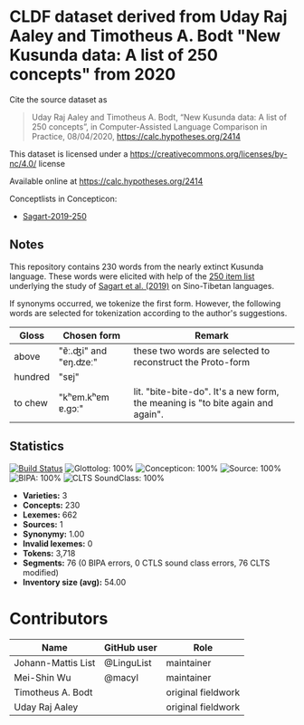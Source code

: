 # CLDF dataset derived from Uday Raj Aaley and Timotheus A. Bodt "New Kusunda data: A list of 250 concepts" from 2020

Cite the source dataset as

> Uday Raj Aaley and Timotheus A. Bodt, “New Kusunda data: A list of 250 concepts”, in Computer-Assisted Language Comparison in Practice, 08/04/2020, https://calc.hypotheses.org/2414

This dataset is licensed under a https://creativecommons.org/licenses/by-nc/4.0/ license

Available online at https://calc.hypotheses.org/2414


Conceptlists in Concepticon:
- [Sagart-2019-250](https://concepticon.clld.org/contributions/Sagart-2019-250)
## Notes

This repository contains 230 words from the nearly extinct Kusunda language. These words were elicited with help of the [250 item list](https://concepticon.clld.org/contributions/Sagart-2019-250) underlying the study of [Sagart et al. (2019)](https://doi.org/10.1073/pnas.1817972116) on Sino-Tibetan languages.

If synonyms occurred, we tokenize the first form. However, the following words are selected for tokenization according to the author's suggestions. 

| Gloss   | Chosen form          | Remark                                                                          |
|---------|----------------------|---------------------------------------------------------------------------------|
| above   | "ɐ̃ː.ʤi" and "ɐŋ.ʣeː" | these two words are selected to reconstruct the Proto-form                      |
| hundred | "sɐj"                |                                                                                 |
| to chew | "kʰɐm.kʰɐm ɐ.gɔː"    | lit. "bite-bite-do". It's a new form, the meaning is "to bite again and again". |




## Statistics


[![Build Status](https://travis-ci.org/lexibank/aaleykusunda.svg?branch=master)](https://travis-ci.org/lexibank/aaleykusunda)
![Glottolog: 100%](https://img.shields.io/badge/Glottolog-100%25-brightgreen.svg "Glottolog: 100%")
![Concepticon: 100%](https://img.shields.io/badge/Concepticon-100%25-brightgreen.svg "Concepticon: 100%")
![Source: 100%](https://img.shields.io/badge/Source-100%25-brightgreen.svg "Source: 100%")
![BIPA: 100%](https://img.shields.io/badge/BIPA-100%25-brightgreen.svg "BIPA: 100%")
![CLTS SoundClass: 100%](https://img.shields.io/badge/CLTS%20SoundClass-100%25-brightgreen.svg "CLTS SoundClass: 100%")

- **Varieties:** 3
- **Concepts:** 230
- **Lexemes:** 662
- **Sources:** 1
- **Synonymy:** 1.00
- **Invalid lexemes:** 0
- **Tokens:** 3,718
- **Segments:** 76 (0 BIPA errors, 0 CTLS sound class errors, 76 CLTS modified)
- **Inventory size (avg):** 54.00

# Contributors

Name | GitHub user | Role
--- | --- | ---
Johann-Mattis List | @LinguList | maintainer
Mei-Shin Wu | @macyl | maintainer
Timotheus A. Bodt |  | original fieldwork
Uday Raj Aaley|  | original fieldwork


